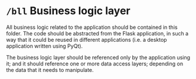 # `/bll` Business logic layer

All business logic related to the application should be contained in this folder.
The code should be abstracted from the Flask application, in such a way that it could be reused in 
different applications (i.e. a  desktop application written using PyQt).

The business logic layer should be referenced only by the application using it;
and it should reference one or more data access layers; depending on the data that it needs to manipulate.
